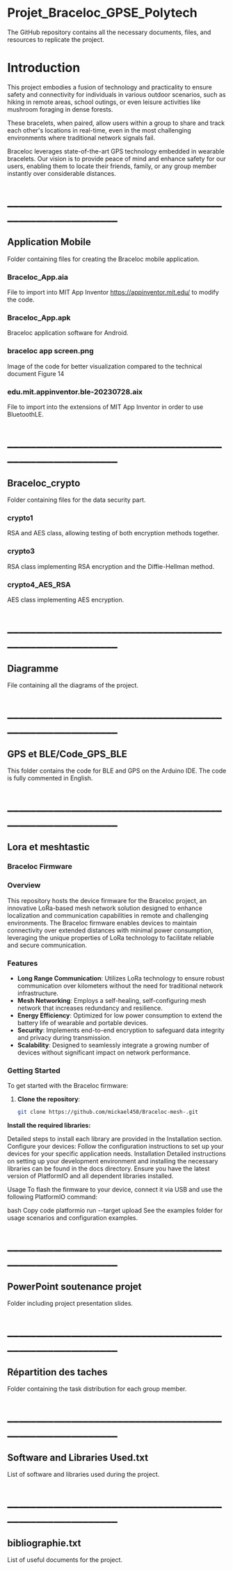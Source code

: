 # Projet_Braceloc_GPSE_Polytech

The GitHub repository contains all the necessary documents, files, and resources to replicate the project.

# Introduction
This project embodies a fusion of technology and practicality to ensure safety and connectivity for individuals in various outdoor scenarios, such as hiking in remote areas, school outings, or even leisure activities like mushroom foraging in dense forests.

These bracelets, when paired, allow users within a group to share and track each other's locations in real-time, even in the most challenging environments where traditional network signals fail.

Braceloc leverages state-of-the-art GPS technology embedded in wearable bracelets. Our vision is to provide peace of mind and enhance safety for our users, enabling them to locate their friends, family, or any group member instantly over considerable distances.


# ________________________________________________________

## Application Mobile
Folder containing files for creating the Braceloc mobile application.

### Braceloc_App.aia
File to import into MIT App Inventor https://appinventor.mit.edu/ to modify the code.
### Braceloc_App.apk
Braceloc application software for Android.
### braceloc app screen.png
Image of the code for better visualization compared to the technical document Figure 14
### edu.mit.appinventor.ble-20230728.aix
File to import into the extensions of MIT App Inventor in order to use BluetoothLE.

# ________________________________________________________

## Braceloc_crypto
Folder containing files for the data security part.

### crypto1
RSA and AES class, allowing testing of both encryption methods together.
### crypto3
RSA class implementing RSA encryption and the Diffie-Hellman method.
### crypto4_AES_RSA
AES class implementing AES encryption.

# ________________________________________________________

## Diagramme
File containing all the diagrams of the project.

# ________________________________________________________

## GPS et BLE/Code_GPS_BLE
This folder contains the code for BLE and GPS on the Arduino IDE. The code is fully commented in English.

# ________________________________________________________

## Lora et meshtastic

### Braceloc Firmware

### Overview

This repository hosts the device firmware for the Braceloc project, an innovative LoRa-based mesh network solution designed to enhance localization and communication capabilities in remote and challenging environments. The Braceloc firmware enables devices to maintain connectivity over extended distances with minimal power consumption, leveraging the unique properties of LoRa technology to facilitate reliable and secure communication.

### Features

- **Long Range Communication**: Utilizes LoRa technology to ensure robust communication over kilometers without the need for traditional network infrastructure.
- **Mesh Networking**: Employs a self-healing, self-configuring mesh network that increases redundancy and resilience.
- **Energy Efficiency**: Optimized for low power consumption to extend the battery life of wearable and portable devices.
- **Security**: Implements end-to-end encryption to safeguard data integrity and privacy during transmission.
- **Scalability**: Designed to seamlessly integrate a growing number of devices without significant impact on network performance.

### Getting Started

To get started with the Braceloc firmware:

1. **Clone the repository**: 
   ```bash
   git clone https://github.com/mickael458/Braceloc-mesh-.git

**Install the required libraries:**

Detailed steps to install each library are provided in the Installation section.
Configure your devices:
Follow the configuration instructions to set up your devices for your specific application needs.
Installation
Detailed instructions on setting up your development environment and installing the necessary libraries can be found in the docs directory. Ensure you have the latest version of PlatformIO and all dependent libraries installed.

Usage
To flash the firmware to your device, connect it via USB and use the following PlatformIO command:

bash
Copy code
platformio run --target upload
See the examples folder for usage scenarios and configuration examples.

# ________________________________________________________

## PowerPoint soutenance projet
Folder including project presentation slides.

# ________________________________________________________

## Répartition des taches
Folder containing the task distribution for each group member.

# ________________________________________________________

## Software and Libraries Used.txt
List of software and libraries used during the project.

# ________________________________________________________

## bibliographie.txt
List of useful documents for the project.
